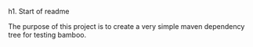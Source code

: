 h1. Start of readme

The purpose of this project is to create a very simple maven dependency tree for testing bamboo.